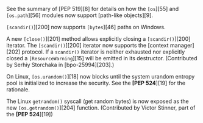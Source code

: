See the summary of [PEP 519][8] for details on how the `[os`][55] and `[os.path`][56] modules now support [path-like objects][9].

`[scandir()`][200] now supports `[bytes`][46] paths on Windows.

A new `[close()`][201] method allows explicitly closing a `[scandir()`][200] iterator. The `[scandir()`][200] iterator now supports the [context manager][202] protocol. If a `scandir()` iterator is neither exhausted nor explicitly closed a `[ResourceWarning`][15] will be emitted in its destructor. (Contributed by Serhiy Storchaka in [bpo-25994][203].)

On Linux, `[os.urandom()`][18] now blocks until the system urandom entropy pool is initialized to increase the security. See the **[PEP 524**][19] for the rationale.

The Linux `getrandom()` syscall (get random bytes) is now exposed as the new `[os.getrandom()`][204] function. (Contributed by Victor Stinner, part of the **[PEP 524**][19])
